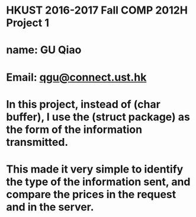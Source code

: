 # HKUST 2016-2017 Fall COMP 2012H Project 1
# name: GU Qiao
# Email: qgu@connect.ust.hk

# In this project, instead of (char buffer), I use the (struct package) as the form of the information transmitted.
# This made it very simple to identify the type of the information sent, and compare the prices in the request and in the server.
#
